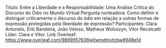 Título: Entre a Liberdade e a Responsabilidade: Uma Análise Crítica do Discurso do Ódio no Mundo Virtual
Pergunta norteadora: Como definir e distinguir criticamente o discurso do ódio em relação a outras formas de expressão protegidas pela liberdade de expressão?
Participantes: Clara Antonelo, Erik Bandeira, João Veloso, Matheus Woloszyn, Vitor Recalcatti
Líder: Clara e Vitor.
Link Overleaf: https://www.overleaf.com/9899957636wjtwmdmvtcbw#948e1d
